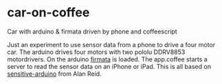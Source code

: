 car-on-coffee
=============

Car with arduino &amp; firmata driven by phone and coffeescript

Just an experiment to use sensor data from a phone to drive a four motor car. The arduino drives four motors with two pololu DDRV8853 motordrivers. On the arduino [firmata](https://github.com/jgautier/firmata) is loaded. The app.coffee starts a server to read the sensor data on an iPhone or iPad. This is all based on [sensitive-arduino](https://github.com/alanreid/Sensitive-Arduino) from Alan Reid. 
